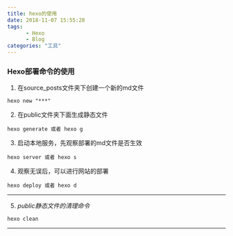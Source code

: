 ```yaml
---
title: hexo的使用
date: 2018-11-07 15:55:28
tags: 
      - Hexo
      - Blog
categories: "工具"
---
```

### Hexo部署命令的使用
1. 在source\_posts文件夹下创建一个新的md文件
```
hexo new "***"
```
2. 在public文件夹下面生成静态文件
```
hexo generate 或者 hexo g
```
3. 启动本地服务，先观察部署的md文件是否生效
```
hexo server 或者 hexo s
```
4. 观察无误后，可以进行网站的部署
```
hexo deploy 或者 hexo d
```
---
5. *public静态文件的清理命令*
```
hexo clean
```
---

